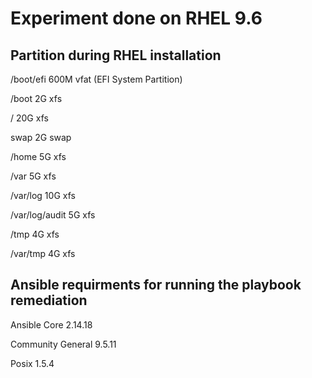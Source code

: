 # Experiment done on RHEL 9.6

## Partition during RHEL installation

/boot/efi       600M   vfat    (EFI System Partition)

/boot           2G     xfs

/               20G    xfs

swap            2G     swap

/home           5G    xfs

/var            5G    xfs

/var/log        10G     xfs

/var/log/audit  5G     xfs

/tmp            4G     xfs

/var/tmp        4G     xfs

## Ansible requirments for running the playbook remediation
Ansible Core 2.14.18

Community General 9.5.11

Posix 1.5.4
